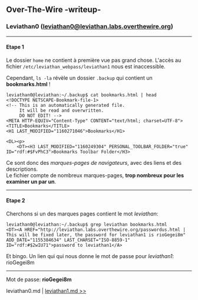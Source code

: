 ## Over-The-Wire -writeup-
### Leviathan0 (leviathan0@leviathan.labs.overthewire.org)
---
#### Etape 1

Le dossier `home` ne contient à première vue pas grand chose. L'accès au fichier `/etc/leviathan_webpass/leviathan1` nous est inaccessible.

Cependant, `ls -la` révèle un dossier `.backup` qui contient un **bookmarks.html** !

```console
leviathan0@leviathan:~/.backup$ cat bookmarks.html | head
<!DOCTYPE NETSCAPE-Bookmark-file-1>
<!-- This is an automatically generated file.
     It will be read and overwritten.
     DO NOT EDIT! -->
<META HTTP-EQUIV="Content-Type" CONTENT="text/html; charset=UTF-8">
<TITLE>Bookmarks</TITLE>
<H1 LAST_MODIFIED="1160271046">Bookmarks</H1>

<DL><p>
    <DT><H3 LAST_MODIFIED="1160249304" PERSONAL_TOOLBAR_FOLDER="true" ID="rdf:#$FvPhC3">Bookmarks Toolbar Folder</H3>
```

Ce sont donc des *marques-pages de navigateurs*, avec des liens et des descriptions.  
Le fichier compte de nombreux marques-pages, **trop nombreux pour les examiner un par un**.

---
#### Etape 2

Cherchons si un des marques pages contient le mot *leviathan*:

```console
leviathan0@leviathan:~/.backup$ grep leviathan bookmarks.html 
<DT><A HREF="http://leviathan.labs.overthewire.org/passwordus.html | This will be fixed later, the password for leviathan1 is rioGegei8m" ADD_DATE="1155384634" LAST_CHARSET="ISO-8859-1" ID="rdf:#$2wIU71">password to leviathan1</A>
```

Et bingo. Un lien qui qui nous donne le mot de passe pour *leviathan1*: rioGegei8m

---
Mot de passe: **rioGegei8m**

leviathan0.md | [leviathan1.md >>](leviathan1.md)
